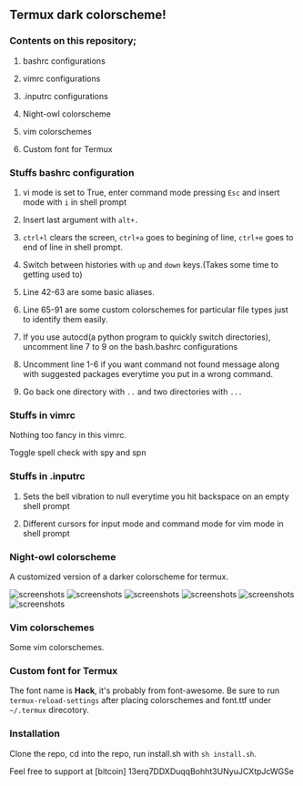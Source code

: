 ## Termux dark colorscheme!

### Contents on this repository;

1. bashrc configurations

2. vimrc configurations

3. .inputrc configurations

4. Night-owl colorscheme

5. vim colorschemes

6. Custom font for Termux

### Stuffs bashrc configuration

1. vi mode is set to True, enter command mode pressing `Esc` and insert mode with `i` in shell prompt

2. Insert last argument with `alt+.`

3. `ctrl+l` clears the screen, `ctrl+a` goes to begining of line, `ctrl+e` goes to end of line in shell prompt.

4. Switch between histories with `up` and `down` keys.(Takes some time to getting used to)

5. Line 42-63 are some basic aliases.

6. Line 65-91 are some custom colorschemes for particular file types just to identify them easily.

4. If you use autocd(a python program to quickly switch directories), uncomment line 7 to 9 on the bash.bashrc configurations

6. Uncomment line 1-6 if you want command not found message along with suggested packages everytime you put in a wrong command.

7. Go back one directory with `..` and two directories with `...`

### Stuffs in vimrc

Nothing too fancy in this vimrc.

Toggle spell check with spy and spn

### Stuffs in .inputrc

1. Sets the bell vibration to null everytime you hit backspace on an empty shell prompt

2. Different cursors for input mode and command mode for vim mode in shell prompt

### Night-owl colorscheme

A customized version of a darker colorscheme for termux.

![screenshots](screenshots/1.jpg)
![screenshots](screenshots/2.jpg)
![screenshots](screenshots/3.jpg)
![screenshots](screenshots/4.jpg)
![screenshots](screenshots/5.jpg)
![screenshots](screenshots/6.jpg)

### Vim colorschemes

Some vim colorschemes.

### Custom font for Termux

The font name is **Hack**, it's probably from font-awesome. Be sure to run `termux-reload-settings` after placing colorschemes and font.ttf under `~/.termux` direcotory.

### Installation

Clone the repo, cd into the repo, run install.sh with `sh install.sh`.

Feel free to support at [bitcoin] 13erq7DDXDuqqBohht3UNyuJCXtpJcWGSe
